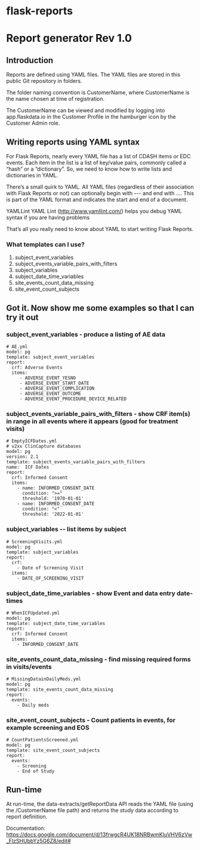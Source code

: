 # flask-reports
# Report generator Rev 1.0

## Introduction
Reports are defined using YAML files.  The YAML files are stored in this public Git repository in folders.

The folder naming convention is CustomerName, where CustomerName is the name chosen at time of registration.

The CustomerName can be viewed and modified by logging into app.flaskdata.io in the Customer Profile in the hamburger icon by the Customer Admin role.

## Writing reports using YAML syntax
For Flask Reports, nearly every YAML file has a list of CDASH items or EDC events. Each item in the list is a list of key/value pairs, commonly called a “hash” or a “dictionary”. So, we need to know how to write lists and dictionaries in YAML.

There’s a small quirk to YAML. All YAML files (regardless of their association with Flask Reports or not) can optionally begin with --- and end with .... This is part of the YAML format and indicates the start and end of a document.

YAMLLint
YAML Lint (http://www.yamllint.com/) helps you debug YAML syntax if you are having problems

That’s all you really need to know about YAML to start writing Flask Reports.

### What templates can I use?
1. subject_event_variables
2. subject_events_variable_pairs_with_filters
3. subject_variables
4. subject_date_time_variables
5. site_events_count_data_missing
6. site_event_count_subjects

## Got it. Now show me some examples so that I can try it out

### subject_event_variables - produce a listing of AE data
```
# AE.yml
model: pg
template: subject_event_variables
report:
  crf: Adverse Events
  items:
     - ADVERSE_EVENT_YESNO
     - ADVERSE_EVENT_START_DATE
     - ADVERSE_EVENT_COMPLICATION
     - ADVERSE_EVENT_OUTCOME
     - ADVERSE_EVENT_PROCEDURE_DEVICE_RELATED
```

### subject_events_variable_pairs_with_filters - show CRF item(s) in range in all events where it appears (good for treatment visits)
```
# EmptyICFDates.yml
# v2xx ClinCapture databases
model: pg
version: 2.1
template: subject_events_variable_pairs_with_filters
name:  ICF Dates 
report:
  crf: Informed Consent
  items:
    - name: INFORMED_CONSENT_DATE
      condition: ">="
      threshold: '1970-01-01'
    - name: INFORMED_CONSENT_DATE
      condition: "<"
      threshold: '2022-01-01'
```
### subject_variables -- list items by subject
```
# ScreeningVisits.yml
model: pg
template: subject_variables
report:
  crf:
    - Date of Screening Visit
  items:
    - DATE_OF_SCREENING_VISIT
```

### subject_date_time_variables - show Event and data entry date-times
```
# WhenICFUpdated.yml
model: pg
template: subject_date_time_variables
report:
  crf: Informed Consent
  items:
    - INFORMED_CONSENT_DATE
```

### site_events_count_data_missing - find missing required forms in visits/events
```
# MissingDatainDailyMeds.yml
model: pg
template: site_events_count_data_missing
report:
  events:
    - Daily meds
```
### site_event_count_subjects - Count patients in events, for example screening and EOS
```
# CountPatientsScreened.yml
model: pg
template: site_event_count_subjects
report:
  events:
    - Screening
    - End of Study
```



## Run-time
At run-time, the data-extracts/getReportData API  reads the YAML file (using the /CustomerName file path) and returns the study data according to report definition.



Documentation: https://docs.google.com/document/d/13frwgcR4UK18NRBwmKIuVHV6zVw_FlzSHUbbYz5G6Z8/edit#
